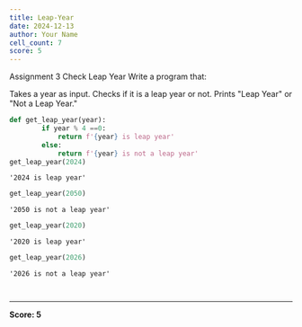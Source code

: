 ```yaml
---
title: Leap-Year
date: 2024-12-13
author: Your Name
cell_count: 7
score: 5
---
```


Assignment 3
 Check Leap Year
Write a program that:

Takes a year as input.
Checks if it is a leap year or not.
Prints "Leap Year" or "Not a Leap Year."



```python
def get_leap_year(year):
        if year % 4 ==0:
            return f'{year} is leap year'
        else:
            return f'{year} is not a leap year'
get_leap_year(2024)
```




    '2024 is leap year'




```python
get_leap_year(2050)
```




    '2050 is not a leap year'




```python
get_leap_year(2020)
```




    '2020 is leap year'




```python
get_leap_year(2026)
```




    '2026 is not a leap year'




```python

```


```python

```


---
**Score: 5**
